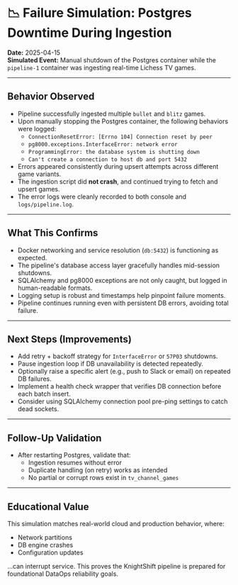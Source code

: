 # 📉 Failure Simulation: Postgres Downtime During Ingestion

**Date:** 2025-04-15  
**Simulated Event:** Manual shutdown of the Postgres container while the `pipeline-1` container was ingesting real-time Lichess TV games.

---

## Behavior Observed

- Pipeline successfully ingested multiple `bullet` and `blitz` games.
- Upon manually stopping the Postgres container, the following behaviors were logged:
  - `ConnectionResetError: [Errno 104] Connection reset by peer`
  - `pg8000.exceptions.InterfaceError: network error`
  - `ProgrammingError: the database system is shutting down`
  - `Can't create a connection to host db and port 5432`
- Errors appeared consistently during upsert attempts across different game variants.
- The ingestion script did **not crash**, and continued trying to fetch and upsert games.
- The error logs were cleanly recorded to both console and `logs/pipeline.log`.

---

## What This Confirms

- Docker networking and service resolution (`db:5432`) is functioning as expected.
- The pipeline's database access layer gracefully handles mid-session shutdowns.
- SQLAlchemy and pg8000 exceptions are not only caught, but logged in human-readable formats.
- Logging setup is robust and timestamps help pinpoint failure moments.
- Pipeline continues running even with persistent DB errors, avoiding total failure.

---

## Next Steps (Improvements)

- Add retry + backoff strategy for `InterfaceError` or `57P03` shutdowns.
- Pause ingestion loop if DB unavailability is detected repeatedly.
- Optionally raise a specific alert (e.g., push to Slack or email) on repeated DB failures.
- Implement a health check wrapper that verifies DB connection before each batch insert.
- Consider using SQLAlchemy connection pool pre-ping settings to catch dead sockets.

---

## Follow-Up Validation

- After restarting Postgres, validate that:
  - Ingestion resumes without error
  - Duplicate handling (on retry) works as intended
  - No partial or corrupt rows exist in `tv_channel_games`

---

## Educational Value

This simulation matches real-world cloud and production behavior, where:
- Network partitions
- DB engine crashes
- Configuration updates

...can interrupt service. This proves the KnightShift pipeline is prepared for foundational DataOps reliability goals.

